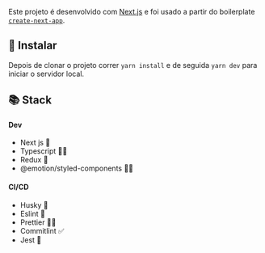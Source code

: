 Este projeto é desenvolvido com [Next.js](https://nextjs.org/) e foi usado a partir do boilerplate [`create-next-app`](https://github.com/vercel/next.js/tree/canary/packages/create-next-app).

## 🚀 Instalar

Depois de clonar o projeto correr `yarn install` e de seguida `yarn dev` para iniciar o servidor local.

## 📚 Stack

#### Dev

-   Next js 🧠
-   Typescript 💪🏼
-   Redux 🔮
-   @emotion/styled-components 💅🏼

#### CI/CD

-   Husky 🐶
-   Eslint 📏
-   Prettier 💁‍♀️
-   Commitlint ✅
-   Jest 🔮

